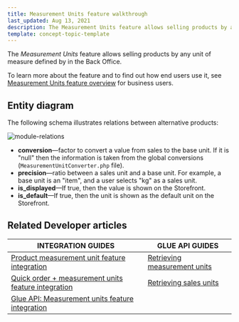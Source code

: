 ```yaml
---
title: Measurement Units feature walkthrough
last_updated: Aug 13, 2021
description: The Measurement Units feature allows selling products by any unit of measure defined by in the Back Office
template: concept-topic-template
---
```


The _Measurement Units_ feature allows selling products by any unit of measure defined by in the Back Office.


To learn more about the feature and to find out how end users use it, see [Measurement Units feature overview](/docs/scos/user/features/measurement-units-feature-overview.html) for business users.


## Entity diagram

The following schema illustrates relations between alternative products:

<div class="width-100">

![module-relations](https://spryker.s3.eu-central-1.amazonaws.com/docs/Features/Packaging+%26+Measurement+Units/Measurement+Units/Measurement+Units+Feature+Overview/product_units_relation.png)

* **conversion**—factor to convert a value from sales to the base unit. If it is "null" then the information is taken from the global conversions (`MeasurementUnitConverter.php` file).
* **precision**—ratio between a sales unit and a base unit. For example, a base unit is an "item", and a user selects "kg" as a sales unit.
* **is_displayed**—If true, then the value is shown on the Storefront.
* **is_default**—If true, then the unit is shown as the default unit on the Storefront.

</div>


## Related Developer articles

|INTEGRATION GUIDES | GLUE API GUIDES |
|---------|---------|
| [Product measurement unit feature integration](/docs/scos/dev/feature-integration-guides/product-measurement-unit-feature-integration.html)  | [Retrieving measurement units](/docs/scos/dev/glue-api-guides/retrieving-measurement-units.html)  |
| [Quick order + measurement units feature integration](/docs/scos/dev/feature-integration-guides/quick-add-to-cart-measurement-units-feature-integration.html) | [Retrieving sales units](/docs/scos/dev/glue-api-guides/managing-products/concrete-products/retrieving-sales-units.html)  |
| [Glue API: Measurement units feature integration](/docs/scos/dev/feature-integration-guides/glue-api/glue-api-measurement-units-feature-integration.html)  |   |

